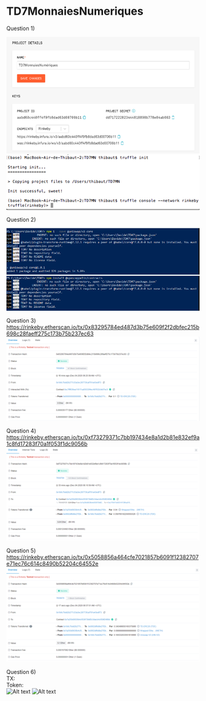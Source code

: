# TD7MonnaiesNumeriques

Question 1)

![Alt text](https://github.com/ThibautBaudry/TD7MonnaiesNumeriques/blob/main/Configure%20Infura.png?raw=true "Optional Title")
![Alt text](https://github.com/ThibautBaudry/TD7MonnaiesNumeriques/blob/main/Configure%20Truffle.png?raw=true "Optional Title")

Question 2)

![Alt text](https://github.com/ThibautBaudry/TD7MonnaiesNumeriques/blob/main/uniswap%201.png?raw=true "Optional Title")
![Alt text](https://github.com/ThibautBaudry/TD7MonnaiesNumeriques/blob/main/openzeppelin.png?raw=true "Optional Title")

Question 3)
https://rinkeby.etherscan.io/tx/0x83295784ed487d3b75e609f2f2dbfec215b698c28faeff275c173b75b237ec63
![Alt text](https://github.com/ThibautBaudry/TD7MonnaiesNumeriques/blob/main/claim%20tokes.png?raw=true "Optional Title")

Question 4)
https://rinkeby.etherscan.io/tx/0xf73279371c7bb197434e8a1d2b81e832ef9a1c8fd17283f70a1f053f1dc9056b
![Alt text](https://github.com/ThibautBaudry/TD7MonnaiesNumeriques/blob/main/swap%20tokes.png?raw=true "Optional Title")

Question 5) https://rinkeby.etherscan.io/tx/0x5058856a464cfe7021857b6091f12382707e71ec76c614c8490b52204c64552e
![Alt text](https://github.com/ThibautBaudry/TD7MonnaiesNumeriques/blob/main/liquidity.png?raw=true "Optional Title")

Question 6) \
TX:  \
Token:  \
![Alt text](https://github.com/ThibautBaudry/TD7MonnaiesNumeriques/blob/main/.png?raw=true "Optional Title")
![Alt text](https://github.com/ThibautBaudry/TD7MonnaiesNumeriques/blob/main/.png?raw=true "Optional Title")


